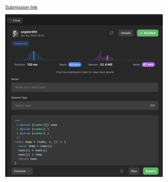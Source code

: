 [Submission link](https://leetcode.com/problems/rotate-array/solutions/3261118/rotate-array-solution-using-two-pointers-algorithm-in-javascript/)

![image info](./screen.png)
